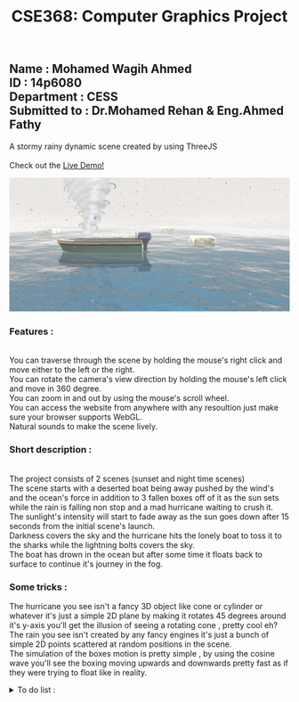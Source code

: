 <h1 align="center">CSE368: Computer Graphics Project</h1>
<br />
<h2>Name : Mohamed Wagih Ahmed
<br />
ID : 14p6080
<br />
Department : CESS
<br />
Submitted to : Dr.Mohamed Rehan & Eng.Ahmed Fathy
</h2>
<p align="center">
 <div>A stormy rainy dynamic scene created by using ThreeJS</div>
 <br />
 Check out the <a href="https://the-lonely-boat.herokuapp.com">Live Demo!</a>
</p>

![alt text](https://github.com/MohamedWagih96/TheLonelyBoat/blob/master/scene.png)
<p>
 <h3>Features :</h3>
 <br />
 You can traverse through the scene by holding the mouse's right click and move either to the left or the right.
 <br />
 You can rotate the camera's view direction by holding the mouse's left click and move in 360 degree.
 <br />
 You can zoom in and out by using the mouse's scroll wheel.
 <br />
 You can access the website from anywhere with any resoultion just make sure your browser supports WebGL.
 <br />
 Natural sounds to make the scene lively.
</p>
<h3>Short description :</h3>
 <br />
 The project consists of 2 scenes (sunset and night time scenes)
 <br />
 The scene starts with a deserted boat being away pushed by the wind's and the ocean's force in addition to 3 fallen boxes off of it as the sun sets while the rain is falling non stop and a mad hurricane waiting to crush it.
 <br />
 The sunlight's intensity will start to fade away as the sun goes down after 15 seconds from the initial scene's launch.
 <br />
 Darkness covers the sky and the hurricane hits the lonely boat to toss it to the sharks while the lightning bolts covers the sky.
 <br />
 The boat has drown in the ocean but after some time it floats back to surface to continue it's journey in the fog.
</p> 
<p>
 <h3>Some tricks :</h3>
 The hurricane you see isn't a fancy 3D object like cone or cylinder or whatever it's just a simple 2D plane by making it rotates 45 degrees around it's y-axis you'll get the illusion of seeing a rotating cone , pretty cool eh?
 <br />
 The rain you see isn't created by any fancy engines it's just a bunch of simple 2D points scattered at random positions in the scene.
 <br />
 The simulation of the boxes motion is pretty simple , by using the cosine wave you'll see the boxing moving upwards and downwards pretty fast as if they were trying to float like in reality.
 <br />
</p> 
<details>
 <summary>To do list :</summary>
 <div>1 - Making the ocean more dynamic with the meshes</div>
 <div>2 - Adding Sun , Moon , Wind , Human to the scene</div>
</details>

